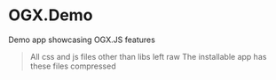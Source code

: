 # OGX.Demo
Demo app showcasing OGX.JS features

> All css and js files other than libs left raw
> The installable app has these files compressed
